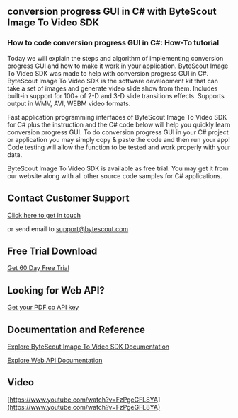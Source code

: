 ## conversion progress GUI in C# with ByteScout Image To Video SDK

### How to code conversion progress GUI in C#: How-To tutorial

Today we will explain the steps and algorithm of implementing conversion progress GUI and how to make it work in your application. ByteScout Image To Video SDK was made to help with conversion progress GUI in C#. ByteScout Image To Video SDK is the software development kit that can take a set of images and generate video slide show from them. Includes built-in support for 100+ of 2-D and 3-D slide transitions effects. Supports output in WMV, AVI, WEBM video formats.

Fast application programming interfaces of ByteScout Image To Video SDK for C# plus the instruction and the C# code below will help you quickly learn conversion progress GUI. To do conversion progress GUI in your C# project or application you may simply copy & paste the code and then run your app! Code testing will allow the function to be tested and work properly with your data.

ByteScout Image To Video SDK is available as free trial. You may get it from our website along with all other source code samples for C# applications.

## Contact Customer Support

[Click here to get in touch](https://bytescout.zendesk.com/hc/en-us/requests/new?subject=ByteScout%20Image%20To%20Video%20SDK%20Question)

or send email to [support@bytescout.com](mailto:support@bytescout.com?subject=ByteScout%20Image%20To%20Video%20SDK%20Question) 

## Free Trial Download

[Get 60 Day Free Trial](https://bytescout.com/download/web-installer?utm_source=github-readme)

## Looking for Web API? 

[Get your PDF.co API key](https://pdf.co/documentation/api?utm_source=github-readme)

## Documentation and Reference

[Explore ByteScout Image To Video SDK Documentation](https://bytescout.com/documentation/index.html?utm_source=github-readme)

[Explore Web API Documentation](https://pdf.co/documentation/api?utm_source=github-readme)

## Video

[https://www.youtube.com/watch?v=FzPgeGFL8YA](https://www.youtube.com/watch?v=FzPgeGFL8YA)